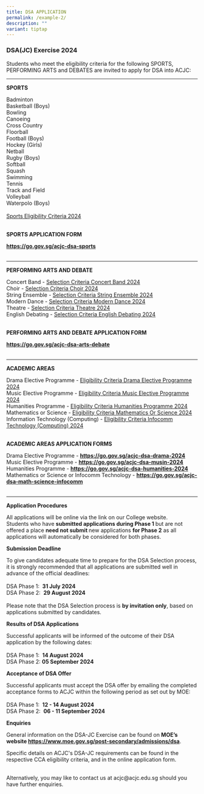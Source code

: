 ```yaml
---
title: DSA APPLICATION
permalink: /example-2/
description: ""
variant: tiptap
---
```

<h3>DSA(JC) Exercise 2024</h3>
<p>Students who meet the eligibility criteria for the following SPORTS, PERFORMING
ARTS and DEBATES are invited to apply for DSA into ACJC:</p>
<hr>
<p><strong>SPORTS</strong>
</p>
<p>Badminton
<br>Basketball (Boys)
<br>Bowling
<br>Canoeing
<br>Cross Country
<br>Floorball
<br>Football (Boys)
<br>Hockey (Girls)
<br>Netball
<br>Rugby (Boys)
<br>Softball
<br>Squash
<br>Swimming
<br>Tennis
<br>Track and Field
<br>Volleyball
<br>Waterpolo (Boys)
<br>
<br><a href="/files/Dsa/dsa%20sports%20eligibility%20criteria%202023.pdf" rel="noopener noreferrer nofollow" target="_blank">Sports Eligibility Criteria 2024</a> 
<br>
<br>
</p>
<p><strong>SPORTS APPLICATION FORM</strong>
</p>
<p><strong><a href="https://go.gov.sg/acjc-dsa-sports" rel="noopener noreferrer nofollow" target="_blank">https://go.gov.sg/acjc-dsa-sports</a></strong> 
<br>
<br>
</p>
<hr>
<p><strong>PERFORMING ARTS AND DEBATE</strong>
</p>
<p>Concert Band - <a href="/files/Dsa/eligibility%20criteria%20concert%20band%202023.pdf" rel="noopener noreferrer nofollow" target="_blank">Selection Criteria Concert Band 2024</a> 
<br>Choir - <a href="/files/Dsa/eligibility%20criteria%20choir%202023.pdf" rel="noopener noreferrer nofollow" target="_blank">Selection Criteria Choir 2024</a> 
<br>String Ensemble - <a href="/files/Dsa/eligibility%20criteria%20string%20ensemble%202023.pdf" rel="noopener noreferrer nofollow" target="_blank">Selection Criteria String Ensemble 2024</a> 
<br>Modern Dance - <a href="/files/Dsa/eligibility%20criteria%20modern%20dance%202023.pdf" rel="noopener noreferrer nofollow" target="_blank">Selection Criteria Modern Dance 2024</a> 
<br>Theatre - <a href="/files/Dsa/eligibility%20criteria%20theatre%202023.pdf" rel="noopener noreferrer nofollow" target="_blank">Selection Criteria Theatre 2024</a> 
<br>English Debating - <a href="/files/Dsa/eligibility%20criteria%20english%20debating%202023.pdf" rel="noopener noreferrer nofollow" target="_blank">Selection Criteria English Debating 2024</a> 
<br>
<br>
</p>
<p><strong>PERFORMING ARTS AND DEBATE APPLICATION FORM</strong>
</p>
<p><strong><a href="https://go.gov.sg/acjc-dsa-arts-debate" rel="noopener noreferrer nofollow" target="_blank">https://go.gov.sg/acjc-dsa-arts-debate</a></strong> 
<br>
<br>
</p>
<hr>
<p><strong>ACADEMIC AREAS</strong>
</p>
<p>Drama Elective Programme - <a href="/files/Dsa/eligibility%20criteria%20drama%20elective%20programme%202023.pdf" rel="noopener noreferrer nofollow" target="_blank">Eligibility Criteria Drama Elective Programme 2024</a> 
<br>Music Elective Programme - <a href="/files/Dsa/eligibility%20criteria%20music%20elective%20programme%202023.pdf" rel="noopener noreferrer nofollow" target="_blank">Eligibility Criteria Music Elective Programme 2024</a> 
<br>Humanities Programme - <a href="/files/Dsa/eligibility%20criteria%20humanities%20programme%202023.pdf" rel="noopener noreferrer nofollow" target="_blank">Eligibility Criteria Humanities Programme 2024</a> 
<br>Mathematics or Science - <a href="/files/Dsa/eligibility%20criteria%20mathematics%20or%20science.pdf" rel="noopener noreferrer nofollow" target="_blank">Eligibility Criteria Mathematics Or Science 2024</a> 
<br>Information Technology (Computing) - <a href="/files/Dsa/eligibility%20criteria%20infocomm%20technology%20(computing).pdf" rel="noopener noreferrer nofollow" target="_blank">Eligibility Criteria Infocomm Technology (Computing) 2024</a> 
<br>
<br>
</p>
<p><strong>ACADEMIC AREAS APPLICATION FORMS</strong>
</p>
<p>Drama Elective Programme - <strong><a href="https://go.gov.sg/acjc-dsa-dep" rel="noopener noreferrer nofollow" target="_blank">https://go.gov.sg/acjc-dsa-drama-2024</a></strong> 
<br>Music Elective Programme - <strong><a href="https://go.gov.sg/acjc-dsa-mep" rel="noopener noreferrer nofollow" target="_blank">https://go.gov.sg/acjc-dsa-musin-2024</a></strong> 
<br>Humanities Programme - <strong><a href="https://go.gov.sg/acjc-dsa-humanities" rel="noopener noreferrer nofollow" target="_blank">https://go.gov.sg/acjc-dsa-humanities-2024</a></strong> 
<br>Mathematics or Science or Infocomm Technology - <strong><a href="https://go.gov.sg/acjc-dsa-math-science-infocomm" rel="noopener noreferrer nofollow" target="_blank">https://go.gov.sg/acjc-dsa-math-science-infocomm</a></strong> 
<br>
<br>
</p>
<hr>
<p><strong>Application Procedures</strong>
</p>
<p>All applications will be online via the link on our College website.
<br>Students who have <strong>submitted applications during Phase 1 </strong>but
are not offered a place <strong>need not submit </strong>new applications <strong>for Phase 2</strong> as
all applications will automatically be considered for both phases.</p>
<p><strong>Submission Deadline</strong>
</p>
<p>To give candidates adequate time to prepare for the DSA Selection process,
it is strongly recommended that all applications are submitted well in
advance of the official deadlines:
<br>
<br>DSA Phase 1:&nbsp;&nbsp;<strong>31 July 2024</strong> 
<br>DSA Phase 2: &nbsp;<strong>29 August 2024</strong> 
<br>
<br>Please note that the DSA Selection process is <strong>by invitation only</strong>,
based on applications submitted by candidates.</p>
<p><strong>Results of DSA Applications</strong>
</p>
<p>Successful applicants will be informed of the outcome of their DSA application
by the following dates:
<br>
<br>DSA Phase 1: &nbsp;<strong>14 August 2024</strong> 
<br>DSA Phase 2: <strong>05 September 2024</strong> 
<br>
</p>
<p><strong>Acceptance of DSA Offer</strong>
</p>
<p>Successful applicants must accept the DSA offer by emailing the completed
acceptance forms to ACJC within the following period as set out by MOE:
<br>
<br>DSA Phase 1: &nbsp;<strong>12 - 14 August 2024</strong> 
<br>DSA Phase 2: &nbsp;<strong>06 - 11 September 2024</strong> 
<br>
</p>
<p><strong>Enquiries</strong>
</p>
<p></p>
<p>General information on the DSA-JC Exercise can be found on <strong>MOE’s website <a href="https://www.moe.gov.sg/post-secondary/admissions/dsa" rel="noopener noreferrer nofollow" target="_blank">https://www.moe.gov.sg/post-secondary/admissions/dsa</a></strong>.</p>
<p>Specific details on ACJC's DSA-JC requirements can be found in the respective
CCA eligibility criteria, and in the online application form.</p>
<p>
<br>Alternatively, you may like to contact us at acjc@acjc.edu.sg should you
have further enquiries.</p>